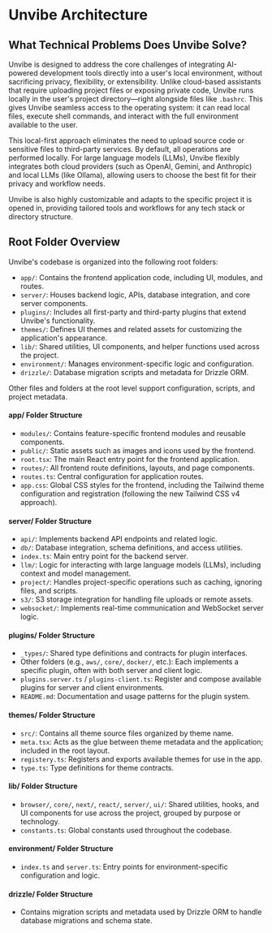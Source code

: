 # Unvibe Architecture

## What Technical Problems Does Unvibe Solve?

Unvibe is designed to address the core challenges of integrating AI-powered development tools directly into a user's local environment, without sacrificing privacy, flexibility, or extensibility. Unlike cloud-based assistants that require uploading project files or exposing private code, Unvibe runs locally in the user's project directory—right alongside files like `.bashrc`. This gives Unvibe seamless access to the operating system: it can read local files, execute shell commands, and interact with the full environment available to the user.

This local-first approach eliminates the need to upload source code or sensitive files to third-party services. By default, all operations are performed locally. For large language models (LLMs), Unvibe flexibly integrates both cloud providers (such as OpenAI, Gemini, and Anthropic) and local LLMs (like Ollama), allowing users to choose the best fit for their privacy and workflow needs.

Unvibe is also highly customizable and adapts to the specific project it is opened in, providing tailored tools and workflows for any tech stack or directory structure.

## Root Folder Overview

Unvibe's codebase is organized into the following root folders:

- `app/`: Contains the frontend application code, including UI, modules, and routes.
- `server/`: Houses backend logic, APIs, database integration, and core server components.
- `plugins/`: Includes all first-party and third-party plugins that extend Unvibe's functionality.
- `themes/`: Defines UI themes and related assets for customizing the application's appearance.
- `lib/`: Shared utilities, UI components, and helper functions used across the project.
- `environment/`: Manages environment-specific logic and configuration.
- `drizzle/`: Database migration scripts and metadata for Drizzle ORM.

Other files and folders at the root level support configuration, scripts, and project metadata.

#### app/ Folder Structure

- `modules/`: Contains feature-specific frontend modules and reusable components.
- `public/`: Static assets such as images and icons used by the frontend.
- `root.tsx`: The main React entry point for the frontend application.
- `routes/`: All frontend route definitions, layouts, and page components.
- `routes.ts`: Central configuration for application routes.
- `app.css`: Global CSS styles for the frontend, including the Tailwind theme configuration and registration (following the new Tailwind CSS v4 approach).

#### server/ Folder Structure

- `api/`: Implements backend API endpoints and related logic.
- `db/`: Database integration, schema definitions, and access utilities.
- `index.ts`: Main entry point for the backend server.
- `llm/`: Logic for interacting with large language models (LLMs), including context and model management.
- `project/`: Handles project-specific operations such as caching, ignoring files, and scripts.
- `s3/`: S3 storage integration for handling file uploads or remote assets.
- `websocket/`: Implements real-time communication and WebSocket server logic.

#### plugins/ Folder Structure

- `_types/`: Shared type definitions and contracts for plugin interfaces.
- Other folders (e.g., `aws/`, `core/`, `docker/`, etc.): Each implements a specific plugin, often with both server and client logic.
- `plugins.server.ts` / `plugins-client.ts`: Register and compose available plugins for server and client environments.
- `README.md`: Documentation and usage patterns for the plugin system.

#### themes/ Folder Structure

- `src/`: Contains all theme source files organized by theme name.
- `meta.tsx`: Acts as the glue between theme metadata and the application; included in the root layout.
- `registery.ts`: Registers and exports available themes for use in the app.
- `type.ts`: Type definitions for theme contracts.

#### lib/ Folder Structure

- `browser/`, `core/`, `next/`, `react/`, `server/`, `ui/`: Shared utilities, hooks, and UI components for use across the project, grouped by purpose or technology.
- `constants.ts`: Global constants used throughout the codebase.

#### environment/ Folder Structure

- `index.ts` and `server.ts`: Entry points for environment-specific configuration and logic.

#### drizzle/ Folder Structure

- Contains migration scripts and metadata used by Drizzle ORM to handle database migrations and schema state.
